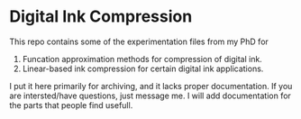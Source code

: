 # Digital Ink Compression

This repo contains some of the experimentation files from my PhD for

1. Funcation approximation methods for compression of digital ink.
1. Linear-based ink compression for certain digital ink applications.

I put it here primarily for archiving, and it lacks proper documentation. If you are intersted/have questions, just message me. I will add documentation for the parts that people find usefull.

